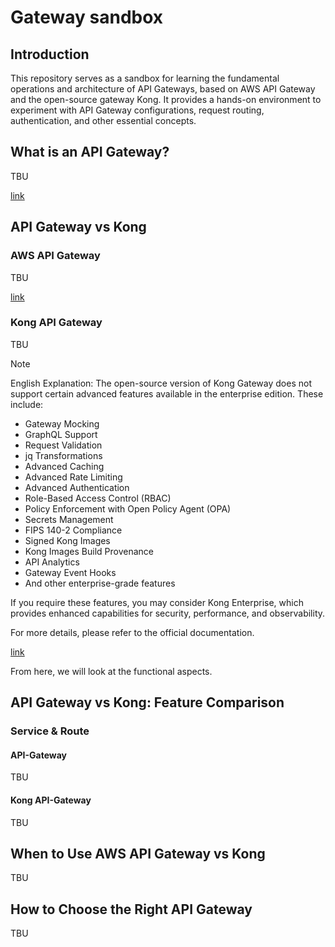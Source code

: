 # Gateway sandbox

## Introduction

This repository serves as a sandbox for learning the fundamental operations and architecture of API Gateways, based on AWS API Gateway and the open-source gateway Kong. It provides a hands-on environment to experiment with API Gateway configurations, request routing, authentication, and other essential concepts.

## What is an API Gateway?

TBU

[link](https://learn.microsoft.com/ja-jp/azure/architecture/microservices/design/gateway?utm_source=chatgpt.com)

## API Gateway vs Kong

### AWS API Gateway

TBU

[link](https://docs.aws.amazon.com/apigateway/latest/developerguide/welcome.html)

### Kong API Gateway

TBU

> [!NOTE]
> English Explanation:
> The open-source version of Kong Gateway does not support certain advanced features available in the enterprise edition. These include:
> * Gateway Mocking
> * GraphQL Support
> * Request Validation
> * jq Transformations
> * Advanced Caching
> * Advanced Rate Limiting
> * Advanced Authentication
> * Role-Based Access Control (RBAC)
> * Policy Enforcement with Open Policy Agent (OPA)
> * Secrets Management
> * FIPS 140-2 Compliance
> * Signed Kong Images
> * Kong Images Build Provenance
> * API Analytics
> * Gateway Event Hooks
> * And other enterprise-grade features
> 
> If you require these features, you may consider Kong Enterprise, which provides enhanced capabilities for security, performance, and observability.
> 
> For more details, please refer to the official documentation.


[link](https://docs.jp.konghq.com/gateway/latest/)

From here, we will look at the functional aspects.

## API Gateway vs Kong: Feature Comparison

### Service & Route

#### API-Gateway

TBU

#### Kong API-Gateway

TBU

## When to Use AWS API Gateway vs Kong

TBU

## How to Choose the Right API Gateway

TBU
